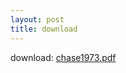 ```yaml
---
layout: post
title: download
---
```


download: [chase1973.pdf](../../../_attachments/chase1973.pdf)